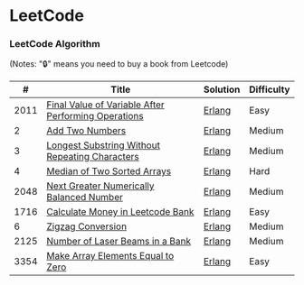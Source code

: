 LeetCode
========

### LeetCode Algorithm

(Notes: "🔒" means you need to buy a book from Leetcode)


| #    | Title                                                        | Solution                                                     | Difficulty |
| ---- | ------------------------------------------------------------ | ------------------------------------------------------------ | ---------- |
| 2011 | [Final Value of Variable After Performing Operations](https://leetcode.com/problems/final-value-of-variable-after-performing-operations/?envType=daily-question&envId=2025-10-20) | [Erlang](./algorithms/erlang/final-value-of-variable-after-performing-operations/final_value_after_operations.erl) | Easy       |
| 2 | [Add Two Numbers](https://leetcode.com/problems/add-two-numbers/description/) | [Erlang](./algorithms/erlang/add-two-numbers/add_two_numbers.erl) | Medium       |
| 3 | [Longest Substring Without Repeating Characters](https://leetcode.com/problems/longest-substring-without-repeating-characters/description/) | [Erlang](./algorithms/erlang/longest-substring-without-repeating-characters/length_of_longest_substring.erl) | Medium       |
| 4 | [Median of Two Sorted Arrays](https://leetcode.com/problems/median-of-two-sorted-arrays/) | [Erlang](./algorithms/erlang/median-of-two-sorted-arrays/find_median_sorted_arrays.erl) | Hard       |
| 2048 | [Next Greater Numerically Balanced Number](https://leetcode.com/problems/next-greater-numerically-balanced-number/description) | [Erlang](./algorithms/erlang/next-greater-numerically-balanced-number/next_beautiful_number.erl) | Medium       |
| 1716 | [Calculate Money in Leetcode Bank](https://leetcode.com/problems/calculate-money-in-leetcode-bank/description) | [Erlang](./algorithms/erlang/calculate-money-in-leetcode-bank/total_money.erl) | Easy       |
| 6 | [Zigzag Conversion](https://leetcode.com/problems/zigzag-conversion/description/) | [Erlang](./algorithms/erlang/zigzag-conversion/convert.erl) | Medium       |
| 2125 | [Number of Laser Beams in a Bank](https://leetcode.com/problems/number-of-laser-beams-in-a-bank/description/) | [Erlang](./algorithms/erlang/number-of-laser-beams-in-a-bank/number_of_beams.erl) | Medium       |
| 3354 | [Make Array Elements Equal to Zero](https://leetcode.com/problems/make-array-elements-equal-to-zero/) | [Erlang](./algorithms/erlang/make-array-elements-equal-to-zero/count_valid_selections.erl) | Easy       |